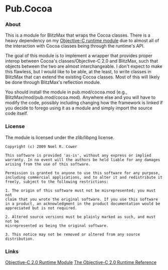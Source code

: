 # Pub.Cocoa

### About

This is a module for BlitzMax that wraps the Cocoa classes.  There is a heavy dependency on my [Objective-C runtime module](http://github.com/nilium/pub.objectivec) due to almost all of the interaction with Cocoa classes being through the runtime's API.

The goal of this module is to implement a wrapper that provides proper interop between Cocoa's classes/Objective-C 2.0 and BlitzMax, such that objects between the two are almost interchangeable.  I don't expect to make this flawless, but I would like to be able, at the least, to write classes in BlitzMax that can extend the existing Cocoa classes.  Most of this will likely be done through BlitzMax's reflection module.

You should install the module in pub.mod/cocoa.mod (e.g., BlitzMax/mod/pub.mod/cocoa.mod).  Anywhere else and you will have to modify the code, possibly including changing how the framework is linked if you decide to forego using it as a module and simply import the source code itself.

### License

The module is licensed under the zlib/libpng license.

	Copyright (c) 2009 Noel R. Cower
	
	This software is provided 'as-is', without any express or implied
	warranty. In no event will the authors be held liable for any damages
	arising from the use of this software.
	
	Permission is granted to anyone to use this software for any purpose,
	including commercial applications, and to alter it and redistribute it
	freely, subject to the following restrictions:
	
	1. The origin of this software must not be misrepresented; you must not
	claim that you wrote the original software. If you use this software
	in a product, an acknowledgment in the product documentation would be
	appreciated but is not required.
	
	2. Altered source versions must be plainly marked as such, and must not be
	misrepresented as being the original software.
	
	3. This notice may not be removed or altered from any source
	distribution.

### Links

[Objective-C 2.0 Runtime Module](http://github.com/nilium/pub.objectivec)
[The Objective-C 2.0 Runtime Reference](http://developer.apple.com/DOCUMENTATION/Cocoa/Reference/ObjCRuntimeRef/Reference/reference.html)
